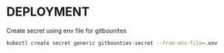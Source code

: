 
# DEPLOYMENT

Create secret using env file for gitbounites
```sh
kubectl create secret generic gitbounties-secret --from-env-file=.env
```
